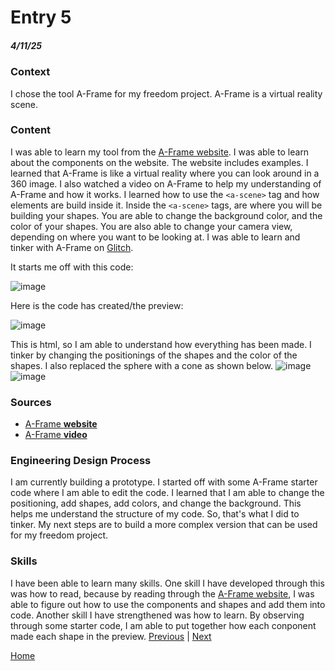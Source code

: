 # Entry 5
##### 4/11/25

### Context
I chose the tool A-Frame for my freedom project. A-Frame is a virtual reality scene.

### Content
I was able to learn my tool from the [A-Frame website](https://aframe.io/docs/1.7.0/introduction/writing-a-component.html). I was able to learn about the components on the website. The website includes examples. I learned that A-Frame is like a virtual reality where you can look around in a 360 image. I also watched a video on A-Frame to help my understanding of A-Frame and how it works. I learned how to use the `<a-scene>` tag and how elements are build inside it. Inside the `<a-scene>` tags, are where you will be building your shapes. You are able to change the background color, and the color of your shapes. You are also able to change your camera view, depending on where you want to be looking at. I was able to learn and tinker with A-Frame on [Glitch](https://glitch.com/edit/#!/sequoia-nostalgic-hole?path=index.html%3A16%3A25). 

It starts me off with this code:

![image](https://github.com/user-attachments/assets/51256545-aa00-4cfc-9e20-682cb906b01d)

Here is the code has created/the preview:

![image](https://github.com/user-attachments/assets/8b2d0449-4131-47bc-934a-e28f63b8eccf)

This is html, so I am able to understand how everything has been made. I tinker by changing the positionings of the shapes and the color of the shapes. I also replaced the sphere with a cone as shown below.
![image](https://github.com/user-attachments/assets/24d70405-a14f-41a0-9bc9-58c87a8a3e9c) ![image](https://github.com/user-attachments/assets/be43d526-3db0-46b0-8fb1-0c16e77d5f64)






### Sources
* [A-Frame **website**](https://aframe.io/docs/1.7.0/introduction/)
* [A-Frame **video**](https://www.youtube.com/watch?v=ktjMCanKNLk&list=PL8MkBHej75fJD-HveDzm4xKrciC5VfYuV)

### Engineering Design Process 
I am currently building a prototype. I started off with some A-Frame starter code where I am able to edit the code. I learned that I am able to change the positioning, add shapes, add colors, and change the background. This helps me understand the structure of my code. So, that's what I did to tinker. My next steps are to build a more complex version that can be used for my freedom project.

### Skills
I have been able to learn many skills. One skill I have developed through this was how to read, because by reading through the [A-Frame website](https://aframe.io/docs/1.7.0/introduction/installation.html), I was able to figure out how to use the components and shapes and add them into code. Another skill I have strengthened was how to learn. By observing through some starter code, I am able to put together how each conponent made each shape in the preview. 
[Previous](entry04.md) | [Next](entry06.md)

[Home](../README.md)

